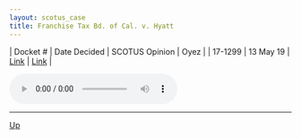 ```yaml
---
layout: scotus_case
title: Franchise Tax Bd. of Cal. v. Hyatt
---
```


| Docket # | Date Decided | SCOTUS Opinion | Oyez |
| 17-1299 | 13 May 19 | [Link](https://www.supremecourt.gov/opinions/18pdf/587us1r35_3f14.pdf) | [Link](https://www.oyez.org/cases/2018/17-1299) |

<audio controls>
   <source src='./resources/17-1299.mp3' type='audio/mpeg'>
</audio>

<object data='./resources/17-1299.pdf' type='application/pdf'></object>

---

[Up](./README.md)